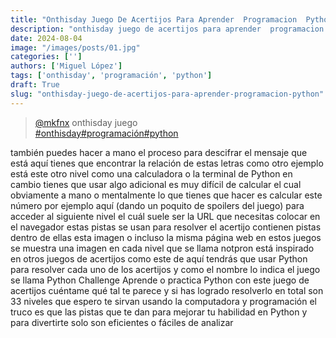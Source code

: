 ```yaml
---
title: "Onthisday Juego De Acertijos Para Aprender  Programacion  Python"
description: "onthisday juego de acertijos para aprender  programacion  python"
date: 2024-08-04
image: "/images/posts/01.jpg"
categories: ['']
authors: ['Miguel López']
tags: ['onthisday', 'programación', 'python']
draft: True
slug: "onthisday-juego-de-acertijos-para-aprender-programacion-python"
---
```


<blockquote class="tiktok-embed" cite="{https://www.tiktok.com/@mkfnx/video/7339331265029573893}" data-video-id="7339331265029573893" style="max-width: 605px;min-width: 325px;" > <section> <a target="_blank" title="@mkfnx" href="https://www.tiktok.com/@mkfnx?refer=embed">@mkfnx</a> onthisday juego </section> <a title="onthisday" target="_blank" href="https://www.tiktok.com/tag/onthisday?refer=embed">#onthisday</a><a title="programación" target="_blank" href="https://www.tiktok.com/tag/programación?refer=embed">#programación</a><a title="python" target="_blank" href="https://www.tiktok.com/tag/python?refer=embed">#python</a> </blockquote> <script async src="https://www.tiktok.com/embed.js"></script>

también puedes hacer a mano el proceso para descifrar el mensaje que está aquí tienes que encontrar la relación de estas letras como otro ejemplo está este otro nivel como una calculadora o la terminal de Python en cambio tienes que usar algo adicional es muy difícil de calcular el cual obviamente a mano o mentalmente  lo que tienes que hacer es calcular este número por ejemplo aquí (dando un poquito de spoilers del juego) para acceder al siguiente nivel el cuál suele ser la URL que necesitas colocar en el navegador estas pistas se usan para resolver el acertijo contienen pistas dentro de ellas esta imagen o incluso la misma página web en estos juegos se muestra una imagen en cada nivel que se llama notpron está inspirado en otros juegos de acertijos como este de aquí tendrás que usar Python para resolver cada uno de los acertijos y como el nombre lo indica el juego se llama Python Challenge Aprende o practica Python con este juego de acertijos cuéntame qué tal te parece y si has logrado resolverlo en total son 33 niveles que espero te sirvan usando la computadora y programación el truco es que las pistas que te dan para mejorar tu habilidad en Python y para divertirte solo son eficientes o fáciles de analizar 